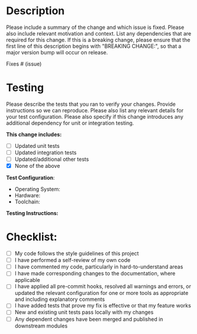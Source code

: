 <!-- Please ensure this first line begins with BREAKING CHANGE if appropriate -->
# Description

Please include a summary of the change and which issue is fixed. Please also include relevant motivation and context.
List any dependencies that are required for this change. If this is a breaking change, please ensure that the first
line of this description begins with "BREAKING CHANGE:", so that a major version bump will occur on release.

Fixes # (issue)

# Testing

Please describe the tests that you ran to verify your changes. Provide instructions so we can reproduce.
Please also list any relevant details for your test configuration. Please also specify if this change
introduces any additional dependency for unit or integration testing.

**This change includes:**
- [ ] Updated unit tests
- [ ] Updated integration tests
- [ ] Updated/additional other tests
- [x] None of the above

**Test Configuration**:
* Operating System:
* Hardware:
* Toolchain:

**Testing Instructions:**

# Checklist:

- [ ] My code follows the style guidelines of this project
- [ ] I have performed a self-review of my own code
- [ ] I have commented my code, particularly in hard-to-understand areas
- [ ] I have made corresponding changes to the documentation, where applicable
- [ ] I have applied all pre-commit hooks, resolved all warnings and errors, or updated the relevant configuration
      for one or more tools as appropriate and including explanatory comments
- [ ] I have added tests that prove my fix is effective or that my feature works
- [ ] New and existing unit tests pass locally with my changes
- [ ] Any dependent changes have been merged and published in downstream modules
